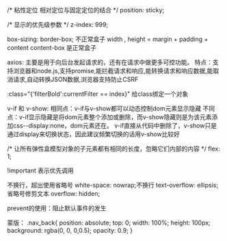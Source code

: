  /* 粘性定位 相对定位与固定定位的结合 */
  position: sticky;
  
  /* 显示的优先级参数 */
  z-index: 999;

  box-sizing: border-box; 不正常盒子
  width , height = margin + padding + content
  content-box 是正常盒子

  axios:
  主要是用于向后台发起请求的，还有在请求中做更多可控功能。
  特点：支持浏览器和node.js,支持promise,能拦截请求和响应,能转换请求和响应数据,能取消请求,自动转换JSON数据,浏览器支持防止CSRF

  :class="{'filterBold':currentFilter == index}"
  给class绑定一个对象

  v-if 和 v-show:
  相同点：v-if与v-show都可以动态控制dom元素显示隐藏
  不同点：v-if显示隐藏是将dom元素整个添加或删除，而v-show隐藏则是为该元素添加css--display:none，dom元素还在。
  v-if直接从代码中删除了，v-show只是通过display来切换状态，因此建议频繁切换的话用v-show比较好

  /* 让所有弹性盒模型对象的子元素都有相同的长度，忽略它们内部的内容 */
  flex: 1;
  
  !important 表示优先调用

  不换行，超出使用省略号
  white-space: nowrap;不换行
  text-overflow: ellipsis; 省略号修剪文本
  overflow: hidden;

  prevent的使用：阻止默认事件的发生

  蒙版：
  .nav_back{
    position: absolute;
    top: 0;
    width: 100%;
    height: 100px;
    background: rgba(0, 0, 0,0.5);
    opacity: 0.9;
  }